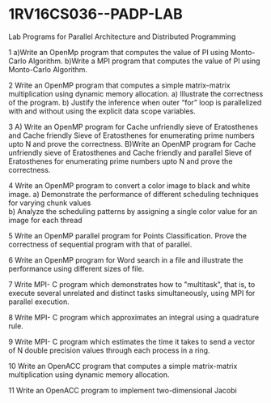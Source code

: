 # 1RV16CS036--PADP-LAB
Lab Programs for Parallel Architecture and Distributed Programming

1	a)Write an OpenMp program that computes the value of PI using Monto-Carlo Algorithm.
  b)Write a MPI program that computes the value of PI using Monto-Carlo Algorithm.	

2	Write an OpenMP program that computes a simple matrix-matrix multiplication using dynamic memory allocation. 
  a) Illustrate the correctness of the program. 
  b) Justify the inference when outer “for” loop is parallelized with and without using the explicit data scope variables.	
  
3	A) Write an OpenMP program for Cache unfriendly sieve of Eratosthenes and Cache friendly Sieve of Eratosthenes for enumerating prime numbers upto N and prove the correctness. 
  B)Write an OpenMP program for Cache unfriendly sieve of Eratosthenes and Cache friendly and parallel Sieve of Eratosthenes for 
   enumerating prime numbers upto N and prove the correctness.
   
4	Write an OpenMP program to convert a color image to black and white image.
  a) Demonstrate the performance of different scheduling techniques for varying chunk values       
  b) Analyze the scheduling patterns by assigning a single color value for an image for each thread  	
  
5	Write an OpenMP parallel program for Points Classification. Prove the correctness of sequential program with that of parallel.	

6	Write an OpenMP program for Word search in a file and illustrate the performance using different sizes of file.	

7	Write MPI- C program which demonstrates how to "multitask", that is, to execute several unrelated and distinct tasks simultaneously, using MPI for parallel execution.	

8	Write MPI- C program which approximates an integral using a quadrature rule.	

9	Write MPI- C program which estimates the time it takes to send a vector of N double precision values through each process in a ring.	

10	Write an OpenACC program that computes a simple matrix-matrix multiplication using dynamic memory allocation.	

11	Write an OpenACC program to implement  two-dimensional Jacobi	
